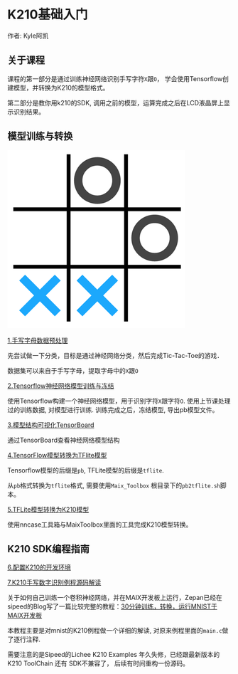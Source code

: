 # K210基础入门



作者: Kyle阿凯



## 关于课程

课程的第一部分是通过训练神经网络识别手写字符`X`跟`O`， 学会使用Tensorflow创建模型，并转换为K210的模型格式。

第二部分是教你用k210的SDK, 调用之前的模型，运算完成之后在LCD液晶屏上显示识别结果。



## 模型训练与转换

![tic_tac_toe.gif](./image/tic_tac_toe.gif)

[1.手写字母数据预处理](1.手写字母XO数据预处理/手写字母XO数据预处理.md)

先尝试做一下分类，目标是通过神经网络分类，然后完成Tic-Tac-Toe的游戏．

数据集可以来自于手写字母，提取字母中的`X`跟`O` 

[2.Tensorflow神经网络模型训练与冻结](2.Tensorflow神经网络模型训练与冻结/Tensorflow神经网络模型训练与冻结.md)

使用Tensorflow构建一个神经网络模型，用于识别字符`X`跟字符`O`.  使用上节课处理过的训练数据, 对模型进行训练. 训练完成之后，冻结模型, 导出pb模型文件。

[3.模型结构可视化TensorBoard](3.模型结构可视化TensorBoard/模型结构可视化TensorBoard.md)

通过TensorBoard查看神经网络模型结构

[4.TensorFlow模型转换为TFlite模型](4.TensorFlow模型转换为TFlite模型/TensorFlow模型转换为TFlite模型.md)

Tensorflow模型的后缀是`pb`, TFLite模型的后缀是`tflite`. 

从`pb`格式转换为`tflite`格式, 需要使用`Maix_Toolbox` 根目录下的`pb2tflite.sh`脚本。

[5.TFLite模型转换为K210模型](5.TFLite模型转换为K210模型/TFLite模型转换为K210模型.md)

使用nncase工具箱与MaixToolbox里面的工具完成K210模型转换。



## K210 SDK编程指南

[6.配置K210的开发环境](6.配置K210的开发环境/配置K210的开发环境.md)



[7.K210手写数字识别例程源码解读](7.K210手写数字识别例程源码解读/K210手写数字识别例程源码解读.md)

关于如何自己训练一个卷积神经网络，并在MAIX开发板上运行，Zepan已经在sipeed的Blog写了一篇比较完整的教程：[30分钟训练，转换，运行MNIST于MAIX开发板](http://blog.sipeed.com/p/518.html)

本教程主要是对mnist的K210例程做一个详细的解读, 对原来例程里面的`main.c`做了逐行注释.

需要注意的是Sipeed的Lichee K210 Examples 年久失修，已经跟最新版本的K210 ToolChain 还有 SDK不兼容了， 后续有时间重构一份源码。
